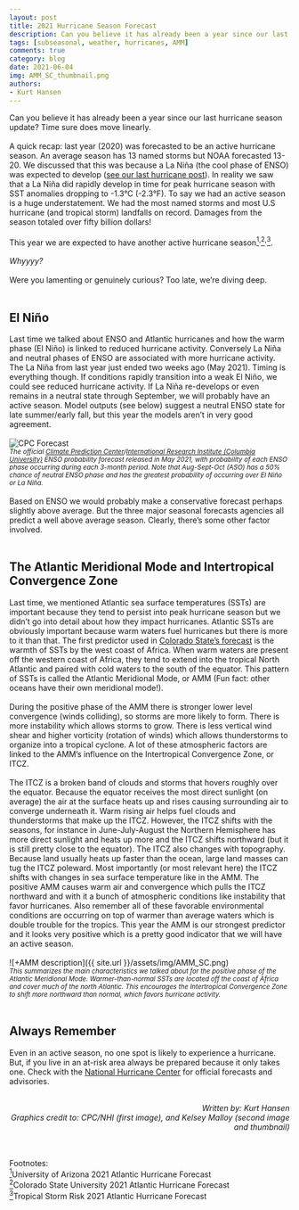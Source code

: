 ```yaml
---
layout: post
title: 2021 Hurricane Season Forecast
description: Can you believe it has already been a year since our last hurricane season update? Time sure does move linearly.
tags: [subseasonal, weather, hurricanes, AMM]
comments: true
category: blog
date: 2021-06-04
img: AMM_SC_thumbnail.png
authors: 
- Kurt Hansen
---
```


Can you believe it has already been a year since our last hurricane season update? Time sure does move linearly.
<br><br>
A quick recap: last year (2020) was forecasted to be an active hurricane season. An average season has 13 named storms but NOAA forecasted 13-20. We discussed that this was because a La Niña (the cool phase of ENSO) was expected to develop ([see our last hurricane post](https://seasonedchaos.github.io/Forecasting-Hurricanes-Beyond-Weather/)). In reality we saw that a La Niña did rapidly develop in time for peak hurricane season with SST anomalies dropping to -1.3°C (-2.3°F). To say we had an active season is a huge understatement. We had the most named storms and most U.S hurricane (and tropical storm) landfalls on record. Damages from the season totaled over fifty billion dollars!
<br><br>
This year we are expected to have another active hurricane season[<sup>1</sup>](https://has.arizona.edu/sites/default/files/april_2021_tropical_cyclone_forecast.pdf)<sup>,</sup>[<sup>2</sup>](https://tropical.colostate.edu/forecasting.html)<sup>,</sup>[<sup>3</sup>](https://www.tropicalstormrisk.com/docs/TSRATLForecastApr2021.pdf).
<br><br>
<i>Whyyyy?</i>
<br><br> 
Were you lamenting or genuinely curious? Too late, we’re diving deep.
<br><br>
<h2>El Niño</h2>

Last time we talked about ENSO and Atlantic hurricanes and how the warm phase (El Niño) is linked to reduced hurricane activity. Conversely La Niña and neutral phases of ENSO are associated with more hurricane activity. The La Niña from last year just ended two weeks ago (May 2021). Timing is everything though. If conditions rapidly transition into a weak El Niño, we could see reduced hurricane activity. If La Niña re-develops or even remains in a neutral state through September, we will probably have an active season. Model outputs (see below) suggest a neutral ENSO state for late summer/early fall, but this year the models aren’t in very good agreement.
<br><br>
![CPC Forecast](https://iri.columbia.edu/wp-content/uploads/2021/05/figure1.png)
<br><sub><i>The official [Climate Prediction Center](https://www.cpc.ncep.noaa.gov/products/analysis_monitoring/enso_advisory/ensodisc.shtml)/[International Research Institute (Columbia University)](https://iri.columbia.edu/our-expertise/climate/forecasts/enso/current/?enso_tab=enso-cpc_plume) ENSO probability forecast released in May 2021, with probability of each ENSO phase occurring during each 3-month period. Note that Aug-Sept-Oct (ASO) has a 50% chance of neutral ENSO phase and has the greatest probability of occurring over El Niño or La Niña.</i></sub>
<br><br>
Based on ENSO we would probably make a conservative forecast perhaps slightly above average. But the three major seasonal forecasts agencies all predict a well above average season. Clearly, there’s some other factor involved. 
<br><br>
<h2>The Atlantic Meridional Mode and Intertropical Convergence Zone</h2>

Last time, we mentioned Atlantic sea surface temperatures (SSTs) are important because they tend to persist into peak hurricane season but we didn’t go into detail about how they impact hurricanes. Atlantic SSTs are obviously important because warm waters fuel hurricanes but there is more to it than that. The first predictor used in [Colorado State’s forecast](https://tropical.colostate.edu/forecasting.html) is the warmth of SSTs by the west coast of Africa. When warm waters are present off the western coast of Africa, they tend to extend into the tropical North Atlantic and paired with cold waters to the south of the equator. This pattern of SSTs is called the Atlantic Meridional Mode, or AMM (Fun fact: other oceans have their own meridional mode!). 
<br><br>
During the positive phase of the AMM there is stronger lower level convergence (winds colliding), so storms are more likely to form.  There is more instability which allows storms to grow. There is less vertical wind shear and higher vorticity (rotation of winds) which allows thunderstorms to organize into a tropical cyclone. A lot of these atmospheric factors are linked to the AMM’s influence on the Intertropical Convergence Zone, or ITCZ.
<br><br>
The ITCZ is a broken band of clouds and storms that hovers roughly over the equator. Because the equator receives the most direct sunlight (on average) the air at the surface heats up and rises causing surrounding air to converge underneath it. Warm rising air helps fuel clouds and thunderstorms that make up the ITCZ.  However, the ITCZ shifts with the seasons, for instance in June-July-August the Northern Hemisphere has more direct sunlight and heats up more and the ITCZ shifts northward (but it is still pretty close to the equator). The ITCZ also changes with topography. Because land usually heats up faster than the ocean, large land masses can tug the ITCZ poleward.  Most importantly (or most relevant here) the ITCZ shifts with changes in sea surface temperature like in the AMM. The positive AMM causes warm air and convergence which pulls the ITCZ northward and with it a bunch of atmospheric conditions like instability that favor hurricanes. Also remember all of these favorable environmental conditions are occurring on top of warmer than average waters which is double trouble for the tropics. This year the AMM is our strongest predictor and it looks very positive which is a pretty good indicator that we will have an active season.
<br><br>
![+AMM description]({{ site.url }}/assets/img/AMM_SC.png)
<br><sub><i>This summarizes the main characteristics we talked about for the positive phase of the Atlantic Meridional Mode. Warmer-than-normal SSTs are located off the coast of Africa and cover much of the north Atlantic. This encourages the Intertropical Convergence Zone to shift more northward than normal, which favors hurricane activity.</i></sub>
<br><br>
<h2>Always Remember</h2>

Even in an active season, no one spot is likely to experience a hurricane. But, if you live in an at-risk area always be prepared because it only takes one. Check with the [National Hurricane Center](https://www.nhc.noaa.gov/) for official forecasts and advisories. 
<br><br>
<div style="text-align: right"><i> Written by: Kurt Hansen</i></div>
<div style="text-align: right"><i> Graphics credit to: CPC/NHI (first image), and Kelsey Malloy (second image and thumbnail)</i></div>

<br><br>
Footnotes:
<br>
[<sup>1</sup>](https://has.arizona.edu/sites/default/files/april_2021_tropical_cyclone_forecast.pdf)University of Arizona 2021 Atlantic Hurricane Forecast
<br>
[<sup>2</sup>](https://tropical.colostate.edu/forecasting.html)Colorado State University 2021 Atlantic Hurricane Forecast
<br>
[<sup>3</sup>](https://www.tropicalstormrisk.com/docs/TSRATLForecastApr2021.pdf)Tropical Storm Risk 2021 Atlantic Hurricane Forecast



